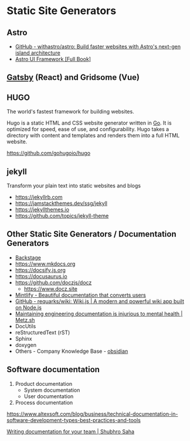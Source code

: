 # Static Site Generators

## Astro

- [GitHub - withastro/astro: Build faster websites with Astro's next-gen island architecture](https://github.com/withastro/astro)
- [Astro UI Framework [Full Book]](https://www.freecodecamp.org/news/how-to-use-the-astro-ui-framework/)

## [Gatsby](gatsby) (React) and Gridsome (Vue)

## HUGO

The world's fastest framework for building websites.

Hugo is a static HTML and CSS website generator written in [Go](https://golang.org/). It is optimized for speed, ease of use, and configurability. Hugo takes a directory with content and templates and renders them into a full HTML website.

https://github.com/gohugoio/hugo

## jekyll

Transform your plain text into static websites and blogs

- https://jekyllrb.com
- https://jamstackthemes.dev/ssg/jekyll
- https://jekyllthemes.io
- https://github.com/topics/jekyll-theme

## Other Static Site Generators / Documentation Generators

- [Backstage](devops/others/backstage.md)
- https://www.mkdocs.org
- https://docsify.js.org
- https://docusaurus.io
- https://github.com/doczjs/docz
    - https://www.docz.site
- [Mintlify - Beautiful documentation that converts users](https://mintlify.com/)
- [GitHub - requarks/wiki: Wiki.js | A modern and powerful wiki app built on Node.js](https://github.com/Requarks/wiki)
- [Maintaining engineering documentation is injurious to mental health | Metz.sh](https://metz.sh/)
- DocUtils
- reStructuredText (rST)
- Sphinx
- doxygen
- Others - Company Knowledge Base - [obsidian](devops/ides/obsidian.md)

## Software documentation

1. Product documentation
	- System documentation
	- User documentation
2. Process documentation

https://www.altexsoft.com/blog/business/technical-documentation-in-software-development-types-best-practices-and-tools

[Writing documentation for your team | Shubhro Saha](https://www.shubhro.com/2020/01/06/writing-documentation-team/)
